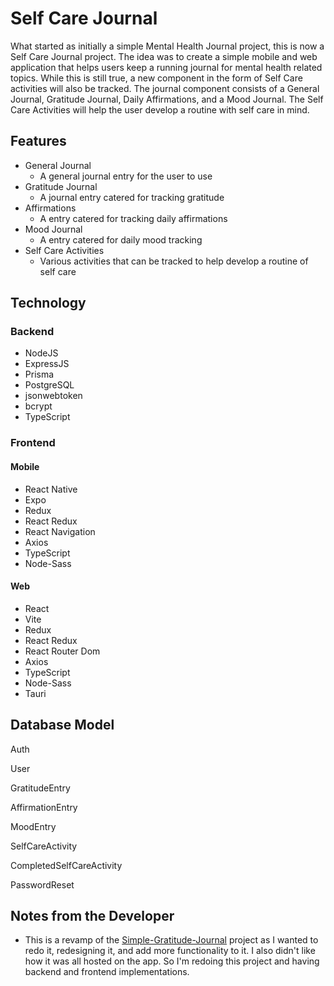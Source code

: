 # Self Care Journal

What started as initially a simple Mental Health Journal project, this is now a Self Care Journal project. The idea was to create a simple mobile and web application that helps users keep a running journal for mental health related topics. While this is still true, a new component in the form of Self Care activities will also be tracked. The journal component consists of a General Journal, Gratitude Journal, Daily Affirmations, and a Mood Journal. The Self Care Activities will help the user develop a routine with self care in mind.

## Features

- General Journal
    - A general journal entry for the user to use
- Gratitude Journal
    - A journal entry catered for tracking gratitude
- Affirmations
    - A entry catered for tracking daily affirmations
- Mood Journal
    - A entry catered for daily mood tracking
- Self Care Activities
    - Various activities that can be tracked to help develop a routine of self care

## Technology

### Backend

- NodeJS
- ExpressJS
- Prisma
- PostgreSQL
- jsonwebtoken
- bcrypt
- TypeScript

### Frontend

#### Mobile

- React Native
- Expo
- Redux
- React Redux
- React Navigation
- Axios
- TypeScript
- Node-Sass

#### Web

- React
- Vite
- Redux
- React Redux
- React Router Dom
- Axios
- TypeScript
- Node-Sass
- Tauri

## Database Model

Auth

User

GratitudeEntry

AffirmationEntry

MoodEntry

SelfCareActivity

CompletedSelfCareActivity

PasswordReset

## Notes from the Developer

- This is a revamp of the [Simple-Gratitude-Journal](https://github.com/EdwardRees/Simple-Gratitude-Journal) project as I wanted to redo it, redesigning it, and add more functionality to it. I also didn't like how it was all hosted on the app. So I'm redoing this project and having backend and frontend implementations.
